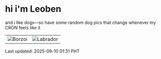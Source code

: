 # hi i'm Leoben

and i like dogs—so have some random dog pics that change whenever my CRON feels like it

|  |  |
|--------|----------|
| ![Borzoi](https://random-dog-vercel.vercel.app/api/random-borzoi?v=1757439073) | ![Labrador](https://random-dog-vercel.vercel.app/api/random-labrador?v=1757439073) |

Last updated: 2025-09-10 01:31 PHT
